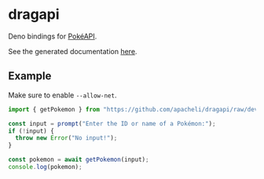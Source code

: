 # dragapi

Deno bindings for [PokéAPI](https://pokeapi.co/).

See the generated documentation [here](https://doc.deno.land/https/github.com/apacheli/dragapi/raw/dev/mod.ts).

## Example

Make sure to enable `--allow-net`.

```ts
import { getPokemon } from "https://github.com/apacheli/dragapi/raw/dev/mod.ts";

const input = prompt("Enter the ID or name of a Pokémon:");
if (!input) {
  throw new Error("No input!");
}

const pokemon = await getPokemon(input);
console.log(pokemon);
```
